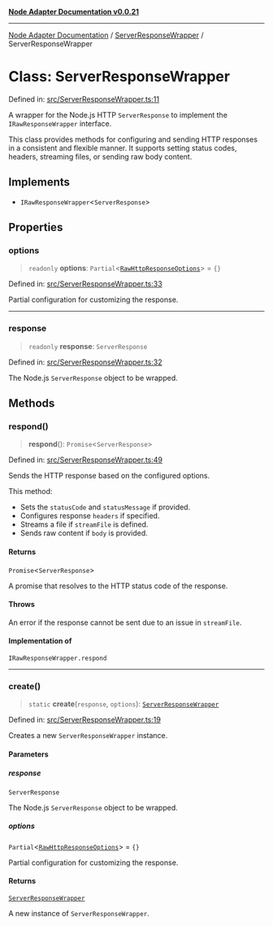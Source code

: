 [**Node Adapter Documentation v0.0.21**](../../README.md)

***

[Node Adapter Documentation](../../modules.md) / [ServerResponseWrapper](../README.md) / ServerResponseWrapper

# Class: ServerResponseWrapper

Defined in: [src/ServerResponseWrapper.ts:11](https://github.com/stonemjs/node-http-adapter/blob/b3024c4319ed00f9eb0215cf9f549bf3e7da590d/src/ServerResponseWrapper.ts#L11)

A wrapper for the Node.js HTTP `ServerResponse` to implement the `IRawResponseWrapper` interface.

This class provides methods for configuring and sending HTTP responses in a consistent and
flexible manner. It supports setting status codes, headers, streaming files, or sending raw body content.

## Implements

- `IRawResponseWrapper`\<`ServerResponse`\>

## Properties

### options

> `readonly` **options**: `Partial`\<[`RawHttpResponseOptions`](../../declarations/interfaces/RawHttpResponseOptions.md)\> = `{}`

Defined in: [src/ServerResponseWrapper.ts:33](https://github.com/stonemjs/node-http-adapter/blob/b3024c4319ed00f9eb0215cf9f549bf3e7da590d/src/ServerResponseWrapper.ts#L33)

Partial configuration for customizing the response.

***

### response

> `readonly` **response**: `ServerResponse`

Defined in: [src/ServerResponseWrapper.ts:32](https://github.com/stonemjs/node-http-adapter/blob/b3024c4319ed00f9eb0215cf9f549bf3e7da590d/src/ServerResponseWrapper.ts#L32)

The Node.js `ServerResponse` object to be wrapped.

## Methods

### respond()

> **respond**(): `Promise`\<`ServerResponse`\>

Defined in: [src/ServerResponseWrapper.ts:49](https://github.com/stonemjs/node-http-adapter/blob/b3024c4319ed00f9eb0215cf9f549bf3e7da590d/src/ServerResponseWrapper.ts#L49)

Sends the HTTP response based on the configured options.

This method:
- Sets the `statusCode` and `statusMessage` if provided.
- Configures response `headers` if specified.
- Streams a file if `streamFile` is defined.
- Sends raw content if `body` is provided.

#### Returns

`Promise`\<`ServerResponse`\>

A promise that resolves to the HTTP status code of the response.

#### Throws

An error if the response cannot be sent due to an issue in `streamFile`.

#### Implementation of

`IRawResponseWrapper.respond`

***

### create()

> `static` **create**(`response`, `options`): [`ServerResponseWrapper`](ServerResponseWrapper.md)

Defined in: [src/ServerResponseWrapper.ts:19](https://github.com/stonemjs/node-http-adapter/blob/b3024c4319ed00f9eb0215cf9f549bf3e7da590d/src/ServerResponseWrapper.ts#L19)

Creates a new `ServerResponseWrapper` instance.

#### Parameters

##### response

`ServerResponse`

The Node.js `ServerResponse` object to be wrapped.

##### options

`Partial`\<[`RawHttpResponseOptions`](../../declarations/interfaces/RawHttpResponseOptions.md)\> = `{}`

Partial configuration for customizing the response.

#### Returns

[`ServerResponseWrapper`](ServerResponseWrapper.md)

A new instance of `ServerResponseWrapper`.
